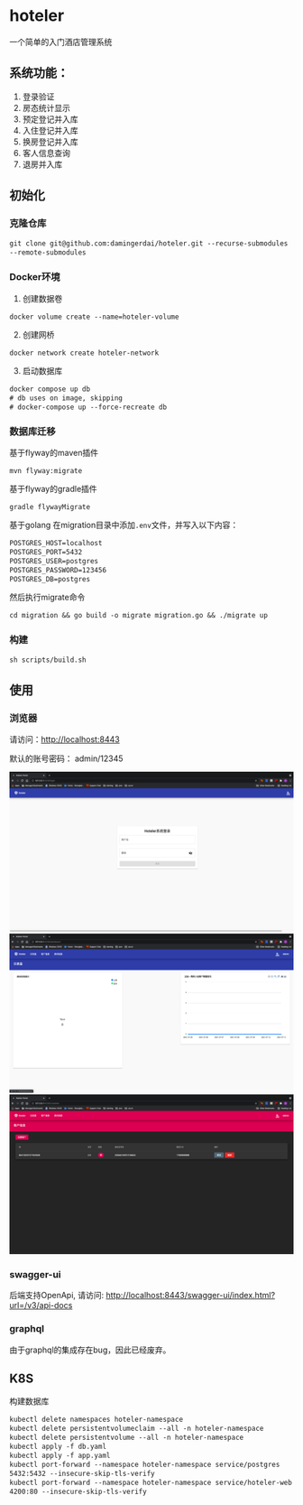 # hoteler
一个简单的入门酒店管理系统

## 系统功能：
1. 登录验证
2. 房态统计显示
3. 预定登记并入库
4. 入住登记并入库
5. 换房登记并入库
6. 客人信息查询
7. 退房并入库

## 初始化

### 克隆仓库

```shell script
git clone git@github.com:damingerdai/hoteler.git --recurse-submodules --remote-submodules
```

### Docker环境

1. 创建数据卷

```shell script
docker volume create --name=hoteler-volume
```
2. 创建网桥

```shell script
docker network create hoteler-network
```
3. 启动数据库

```shell script
docker compose up db
# db uses on image, skipping
# docker-compose up --force-recreate db
```

### 数据库迁移

基于flyway的maven插件
```shell script
mvn flyway:migrate
```

基于flyway的gradle插件
```shell script
gradle flywayMigrate
```

基于golang
在migration目录中添加`.env`文件，并写入以下内容：
```shell
POSTGRES_HOST=localhost
POSTGRES_PORT=5432
POSTGRES_USER=postgres
POSTGRES_PASSWORD=123456
POSTGRES_DB=postgres
```

然后执行migrate命令
```shell script
cd migration && go build -o migrate migration.go && ./migrate up
```

### 构建

```shell script
sh scripts/build.sh
```

## 使用

### 浏览器

请访问：[http://localhost:8443](http://localhost:8080)

默认的账号密码： admin/12345

![登录](https://raw.githubusercontent.com/damingerdai/hoteler-web/master/screenshots/login.png)
![仪表盘](https://raw.githubusercontent.com/damingerdai/hoteler-web/master/screenshots/dashboard.png)
![暗黑模式](https://raw.githubusercontent.com/damingerdai/hoteler-web/master/screenshots/dark-mode.png)

### swagger-ui

后端支持OpenApi, 请访问: [http://localhost:8443/swagger-ui/index.html?url=/v3/api-docs](http://localhost:8443/swagger-ui/index.html?url=/v3/api-docsl)

### graphql

由于graphql的集成存在bug，因此已经废弃。
<!-- [http://localhost:8080/graphiq](http://localhost:8080/graphiq) -->

## K8S

构建数据库
```
kubectl delete namespaces hoteler-namespace
kubectl delete persistentvolumeclaim --all -n hoteler-namespace
kubectl delete persistentvolume --all -n hoteler-namespace
kubectl apply -f db.yaml
kubectl apply -f app.yaml
kubectl port-forward --namespace hoteler-namespace service/postgres 5432:5432 --insecure-skip-tls-verify
kubectl port-forward --namespace hoteler-namespace service/hoteler-web 4200:80 --insecure-skip-tls-verify
```
